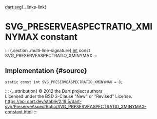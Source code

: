 [dart:svg](../../dart-svg/dart-svg-library){._links-link}

SVG\_PRESERVEASPECTRATIO\_XMINYMAX constant
===========================================

::: {.section .multi-line-signature}
[int](../../dart-core/int-class) const
SVG\_PRESERVEASPECTRATIO\_XMINYMAX
:::

Implementation {#source}
--------------

``` {.language-dart data-language="dart"}
static const int SVG_PRESERVEASPECTRATIO_XMINYMAX = 8;
```

::: {._attribution}
© 2012 the Dart project authors\
Licensed under the BSD 3-Clause \"New\" or \"Revised\" License.\
<https://api.dart.dev/stable/2.18.5/dart-svg/PreserveAspectRatio/SVG_PRESERVEASPECTRATIO_XMINYMAX-constant.html>
:::
